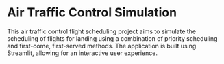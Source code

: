 
# Air Traffic Control Simulation

This air traffic control flight scheduling project aims to simulate the scheduling of flights for landing using a combination of priority scheduling and first-come, first-served methods. The application is built using Streamlit, allowing for an interactive user experience.
